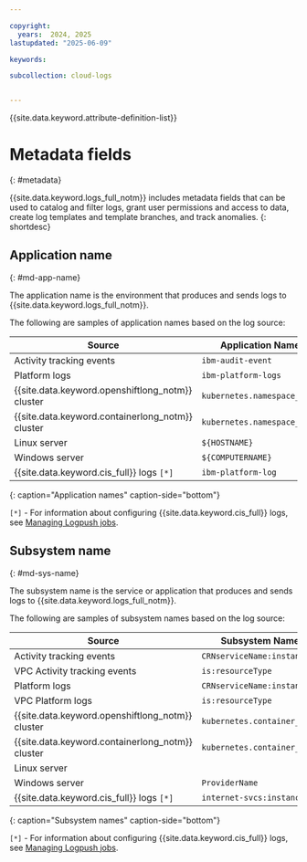 ```yaml
---

copyright:
  years:  2024, 2025
lastupdated: "2025-06-09"

keywords:

subcollection: cloud-logs


---
```


{{site.data.keyword.attribute-definition-list}}


# Metadata fields
{: #metadata}

{{site.data.keyword.logs_full_notm}} includes metadata fields that can be used to catalog and filter logs, grant user permissions and access to data, create log templates and template branches, and track anomalies.
{: shortdesc}

## Application name
{: #md-app-name}

The application name is the environment that produces and sends logs to {{site.data.keyword.logs_full_notm}}.

The following are samples of application names based on the log source:

| Source                                           | Application Name            |
|--------------------------------------------------|-----------------------------|
| Activity tracking events                         | `ibm-audit-event` |
| Platform logs                                    | `ibm-platform-logs`|
| {{site.data.keyword.openshiftlong_notm}} cluster | `kubernetes.namespace_name`  |
| {{site.data.keyword.containerlong_notm}} cluster | `kubernetes.namespace_name` |
| Linux server                                     | `${HOSTNAME}` |
| Windows server                                   | `${COMPUTERNAME}` |
| {{site.data.keyword.cis_full}} logs `[*]` | `ibm-platform-log` |
{: caption="Application names" caption-side="bottom"}


`[*]` - For information about configuring {{site.data.keyword.cis_full}} logs, see [Managing Logpush jobs](/docs/cis?topic=cis-logpush&interface=api).


## Subsystem name
{: #md-sys-name}

The subsystem name is the service or application that produces and sends logs to {{site.data.keyword.logs_full_notm}}.

The following are samples of subsystem names based on the log source:

| Source                                           | Subsystem Name |
|--------------------------------------------------|-------|
| Activity tracking events                         | `CRNserviceName:instanceID` |
| VPC Activity tracking events                     | `is:resourceType` |
| Platform logs                                    | `CRNserviceName:instanceID`|
| VPC Platform logs                                | `is:resourceType`|
| {{site.data.keyword.openshiftlong_notm}} cluster | `kubernetes.container_name`  |
| {{site.data.keyword.containerlong_notm}} cluster | `kubernetes.container_name`  |
| Linux server                                     |  |
| Windows server                                   | `ProviderName` |
| {{site.data.keyword.cis_full}} logs `[*]` | `internet-svcs:instanceID` |
{: caption="Subsystem names" caption-side="bottom"}


`[*]` - For information about configuring {{site.data.keyword.cis_full}} logs, see [Managing Logpush jobs](/docs/cis?topic=cis-logpush&interface=api).
